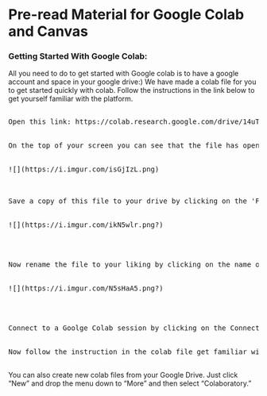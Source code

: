 # Pre-read Material for Google Colab and Canvas

### Getting Started With Google Colab:

All you need to do to get started with Google colab is to have a google account and space in your google drive:)
We have made a colab file for you to get started quickly with colab. Follow the instructions in the link below to get yourself familiar with the platform. 

<pre>

Open this link: https://colab.research.google.com/drive/14uTAXOaSLOIzm_8kzB5Lh7SWXo5p1TP7#scrollTo=37Up7Bw5YBAr


On the top of your screen you can see that the file has opened in Viewing status:


![](https://i.imgur.com/isGjIzL.png)



Save a copy of this file to your drive by clicking on the 'File' - 'Save a Copy in Drive'


![](https://i.imgur.com/ikN5wlr.png?)




Now rename the file to your liking by clicking on the name of the file


![](https://i.imgur.com/N5sHaA5.png?)




Connect to a Goolge Colab session by clicking on the Connect button.


Now follow the instruction in the colab file get familiar with this amazing tool.

</pre>

You can also create new colab files from your Google Drive. Just click “New” and drop the menu down to “More” and then select “Colaboratory.”
